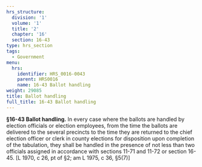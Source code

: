 ```yaml
---
hrs_structure:
  division: '1'
  volume: '1'
  title: '2'
  chapter: '16'
  section: 16-43
type: hrs_section
tags:
  - Government
menu:
  hrs:
    identifier: HRS_0016-0043
    parent: HRS0016
    name: 16-43 Ballot handling
weight: 29085
title: Ballot handling
full_title: 16-43 Ballot handling
---
```

**§16-43 Ballot handling.** In every case where the ballots are handled by election officials or election employees, from the time the ballots are delivered to the several precincts to the time they are returned to the chief election officer or clerk in county elections for disposition upon completion of the tabulation, they shall be handled in the presence of not less than two officials assigned in accordance with sections 11-71 and 11-72 or section 16-45\. [L 1970, c 26, pt of §2; am L 1975, c 36, §5(7)]